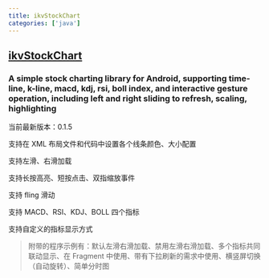 ```yaml
---
title: ikvStockChart
categories: ['java']
---
```

## [ikvStockChart](https://github.com/wordplat/ikvStockChart)

### A simple stock charting library for Android, supporting time-line, k-line, macd, kdj, rsi, boll index, and interactive gesture operation, including left and right sliding to refresh, scaling, highlighting


当前最新版本：0.1.5

支持在 XML 布局文件和代码中设置各个线条颜色、大小配置

支持左滑、右滑加载

支持长按高亮、短按点击、双指缩放事件

支持 fling 滑动

支持 MACD、RSI、KDJ、BOLL 四个指标

支持自定义的指标显示方式

> 附带的程序示例有：默认左滑右滑加载、禁用左滑右滑加载、多个指标共同联动显示、在 Fragment 中使用、带有下拉刷新的需求中使用、横竖屏切换（自动旋转）、简单分时图
